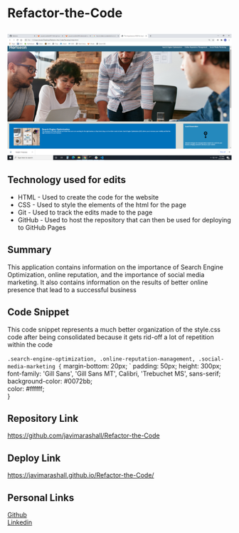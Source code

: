 # Refactor-the-Code

## 
![site](./assets/images/Site-Photo.png)

## Technology used for edits
- HTML - Used to create the code for the website
- CSS - Used to style the elements of the html for the page
- Git - Used to track the edits made to the page
- GitHub - Used to host the repository that can then be used for deploying to GitHub Pages

## Summary
This application contains information on the importance of Search Engine Optimization,
online reputation, and the importance of social media marketing. It also contains information
on the results of better online presence that lead to a successful business

## Code Snippet
This code snippet represents a much better organization of the style.css code after being consolidated 
because it gets rid-off a lot of repetition within the code

` .search-engine-optimization, .online-reputation-management, .social-media-marketing {
`    margin-bottom: 20px;
`    padding: 50px;
    height: 300px;<br>
    font-family: 'Gill Sans', 'Gill Sans MT', Calibri, 'Trebuchet MS', sans-serif;<br>
    background-color: #0072bb;<br>
    color: #ffffff;<br>
}

## Repository Link
https://github.com/javimarashall/Refactor-the-Code

## Deploy Link
https://javimarashall.github.io/Refactor-the-Code/

## Personal Links
[Github](https://github.com/javimarashall)<br>
[Linkedin](https://www.linkedin.com/in/javier-mondragon-7b471719b/)





